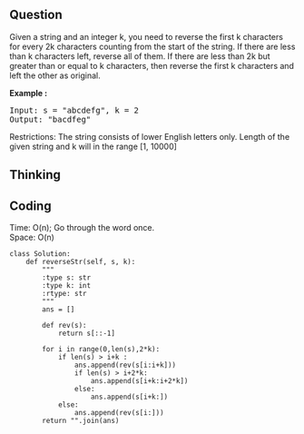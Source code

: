 ## Question
Given a string and an integer k, you need to reverse the first k characters for every 2k characters counting from the start of the string. If there are less than k characters left, reverse all of them. If there are less than 2k but greater than or equal to k characters, then reverse the first k characters and left the other as original.

**Example :**
<pre>
Input: s = "abcdefg", k = 2
Output: "bacdfeg"
</pre>

Restrictions:
The string consists of lower English letters only.
Length of the given string and k will in the range [1, 10000]

## Thinking


## Coding
Time: O(n); Go through the word once. </br>
Space: O(n) 
```python3
class Solution:
    def reverseStr(self, s, k):
        """
        :type s: str
        :type k: int
        :rtype: str
        """
        ans = []
        
        def rev(s):
            return s[::-1]
        
        for i in range(0,len(s),2*k):
            if len(s) > i+k :
                ans.append(rev(s[i:i+k]))
                if len(s) > i+2*k:
                    ans.append(s[i+k:i+2*k])
                else:
                    ans.append(s[i+k:])
            else:
                ans.append(rev(s[i:]))
        return "".join(ans)

```

